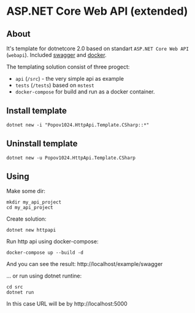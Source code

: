 # ASP.NET Core Web API (extended)

## About

It's template for dotnetcore 2.0 based on standart `ASP.NET Core Web API` (`webapi`).
Included [swagger](https://swagger.io/) and [docker](https://www.docker.com/).

The templating solution consist of three progect:
* `api` (`/src`) - the very simple api as example 
* `tests` (`/tests`) based on `mstest`
* `docker-compose` for build and run as a docker container.

## Install template
```
dotnet new -i "Popov1024.HttpApi.Template.CSharp::*"
```

## Uninstall template
```
dotnet new -u Popov1024.HttpApi.Template.CSharp
```

## Using
Make some dir:
```
mkdir my_api_project
cd my_api_project
```

Create solution:
```
dotnet new httpapi 
```

Run http api using docker-compose:
```
docker-compose up --build -d
```
And you can see the result: http://localhost/example/swagger

... or run using dotnet runtine:
```
cd src
dotnet run
```

In this case URL will be by http://localhost:5000

